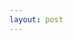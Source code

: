 ```yaml
---
layout: post
---
```


<div id="text"></div>
<script>
    var vWidth = 300;
    var vHeight = 300;
    var vRadius = Math.min(vWidth, vHeight) / 2;
    var vColor = d3.scaleOrdinal(d3.schemeCategory20b);
    var vData = {
        'id': 'TOPICS', 'children': [{
            'id': 'Topic A',
            'children': [{'id': 'Sub A1', 'size': 4}, {'id': 'Sub A2', 'size': 4}]
        }, {
            'id': 'Topic B',
            'children': [{'id': 'Sub B1', 'size': 3}, {'id': 'Sub B2', 'size': 3},
                {'id': 'Sub B3', 'size': 3}]
        }, {
            'id': 'Topic C',
            'children': [{'id': 'Sub C1', 'size': 4}, {'id': 'Sub C2', 'size': 4}]
        }]};

    // Prepare our physical space
    var g = d3.select('svg')
        .attr('width', vWidth).attr('height', vHeight)
        .append('g')
        .attr('transform', 'translate(' + vWidth / 2 + ',' + vHeight / 2 + ')');

    // Declare d3 layout
    var vLayout = d3.partition().size([2 * Math.PI, vRadius]);
    var vArc = d3.arc()
        .startAngle(function (d) { return d.x0; })
        .endAngle(function (d) { return d.x1; })
        .innerRadius(function (d) { return d.y0; })
        .outerRadius(function (d) { return d.y1; });

    // Layout + Data
    var vRoot = d3.hierarchy(vData).sum(function (d) { return d.size });
    var vNodes = vRoot.descendants();
    vLayout(vRoot);
    var vSlices = g.selectAll('path').data(vNodes).enter().append('path');

    // Draw on screen
    vSlices.filter(function(d) { return d.parent; })
        .attr('d', vArc)
        .style('stroke', '#fff')
        .style('fill', function (d) {
            return vColor((d.children ? d : d.parent).data.id); });
</script>
